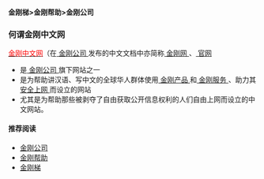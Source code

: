 #### 金刚梯>金刚帮助>金刚公司
### 何谓金刚中文网
[<font color="Red">金刚中文网</font>]()（在[ 金刚公司 ](https://a2zitpro.github.io/web/a2zitpro)发布的中文文档中亦简称[ 金刚网 ](https://www.atozitpro.net/zh/)、[ 官网 ](https://www.atozitpro.net/zh/)
- 是[ 金刚公司 ](https://a2zitpro.github.io/web/a2zitpro)旗下网站之一
- 是为帮助讲汉语、写中文的全球华人群体使用[ 金刚产品 ](https://a2zitpro.github.io/web/dlb)和[ 金刚服务 ](https://a2zitpro.github.io/web/kkservices)、助力其[ 安全上网 ](https://a2zitpro.github.io/web/valueofkkproducts&services)而设立的网站
- 尤其是为帮助那些被剥夺了自由获取公开信息权利的人们自由上网而设立的中文网站。

#### 推荐阅读

- [金刚公司](https://a2zitpro.github.io/web/list_a2zitpro)
- [金刚帮助](https://a2zitpro.github.io/web/list_helpkkvpn)
- [金刚梯](https://a2zitpro.github.io/web/dlb)
